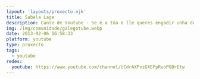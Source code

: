 ```yaml
---
layout: 'layouts/proxecto.njk'
title: Sabela Lage
description: Canle de Youtube - Se é a túa e lle queres engadir unha descripción e etiquetas, ponte en contacto con nós.
img: /img/comunidade/galegotube.webp
date: 2013-02-06 16:58:33
platform: youtube
type: proxecto
tags:
  - youtube
redes:
  youtube: https://www.youtube.com/channel/UCdrAXPvzGXEPpRuoPGBrEtw
---
```


